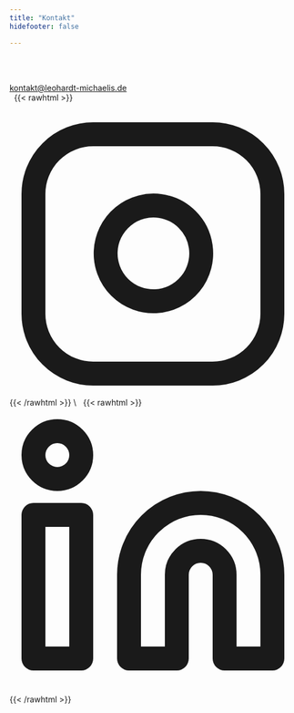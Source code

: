 ```yaml
---
title: "Kontakt"
hidefooter: false

---
```

\
&nbsp;

kontakt@leohardt-michaelis.de
\
&nbsp;
{{< rawhtml >}}
<div class="social-icons" style="margin:auto">
    <a href="https://www.instagram.com/leo_michaelis_/" target="_blank" rel="noopener noreferrer me" title="Instagram">
        <svg xmlns="https://www.w3.org/2000/svg" viewBox="0 0 24 24" fill="none" stroke="currentColor" stroke-width="2" stroke-linecap="round" stroke-linejoin="round">
    <rect x="2" y="2" width="20" height="20" rx="5" ry="5"></rect>
    <path d="M16 11.37A4 4 0 1 1 12.63 8 4 4 0 0 1 16 11.37z"></path>
</svg>
    </a>
    </div>
{{< /rawhtml >}}
\
&nbsp;
{{< rawhtml >}}
    <div class="social-icons" style="margin:auto">
    <a href="https://de.linkedin.com/in/leonhardt-michaelis-b0915a265" target="_blank" rel="noopener noreferrer me" title="Linkedin">
        <svg xmlns="https://www.w3.org/2000/svg" viewBox="0 0 24 24" fill="none" stroke="currentColor" stroke-width="2" stroke-linecap="round" stroke-linejoin="round">
    <path d="M16 8a6 6 0 0 1 6 6v7h-4v-7a2 2 0 0 0-2-2 2 2 0 0 0-2 2v7h-4v-7a6 6 0 0 1 6-6z"></path>
    <rect x="2" y="9" width="4" height="12"></rect>
    <circle cx="4" cy="4" r="2"></circle>
</svg>
    </a>
</div>
{{< /rawhtml >}}


